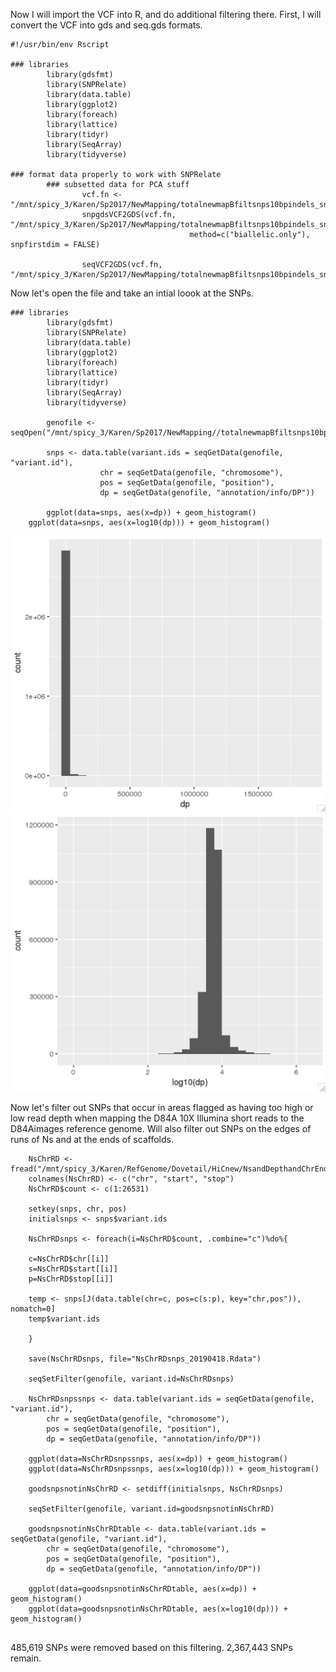 Now I will import the VCF into R, and do additional filtering there.
First, I will convert the VCF into gds and seq.gds formats.
```
#!/usr/bin/env Rscript

### libraries
        library(gdsfmt) 
        library(SNPRelate)
        library(data.table)
        library(ggplot2)
        library(foreach)
        library(lattice)
        library(tidyr)
        library(SeqArray)
        library(tidyverse)

### format data properly to work with SNPRelate
        ### subsetted data for PCA stuff
                vcf.fn <- "/mnt/spicy_3/Karen/Sp2017/NewMapping/totalnewmapBfiltsnps10bpindels_snps_filter_pass_lowGQmiss.vcf"
                snpgdsVCF2GDS(vcf.fn, "/mnt/spicy_3/Karen/Sp2017/NewMapping/totalnewmapBfiltsnps10bpindels_snps_filter_pass_lowGQmiss.gds", 
                                        method=c("biallelic.only"), snpfirstdim = FALSE)
        
                seqVCF2GDS(vcf.fn, "/mnt/spicy_3/Karen/Sp2017/NewMapping/totalnewmapBfiltsnps10bpindels_snps_filter_pass_lowGQmiss.seq.gds")
```
Now let's open the file and take an intial loook at the SNPs.
```
### libraries
        library(gdsfmt) 
        library(SNPRelate)
        library(data.table)
        library(ggplot2)
        library(foreach)
        library(lattice)
        library(tidyr)
        library(SeqArray)
        library(tidyverse)

		genofile <- seqOpen("/mnt/spicy_3/Karen/Sp2017/NewMapping//totalnewmapBfiltsnps10bpindels_snps_filter_pass_lowGQmiss.seq.gds")

		snps <- data.table(variant.ids = seqGetData(genofile, "variant.id"),
					chr = seqGetData(genofile, "chromosome"),
					pos = seqGetData(genofile, "position"),
					dp = seqGetData(genofile, "annotation/info/DP"))

    	ggplot(data=snps, aes(x=dp)) + geom_histogram()
	ggplot(data=snps, aes(x=log10(dp))) + geom_histogram()
```
![SNPsInitialReadDepthDistribution](SNPsInitialReadDepthDistribution.tiff)
![SNPsInitialReadDepthDistributionLog10](SNPsInitialReadDepthDistributionLog10.tiff)

Now let's filter out SNPs that occur in areas flagged as having too high or low read depth when mapping the D84A 10X Illumina short reads to the D84Aimages reference genome. Will also filter out SNPs on the edges of runs of Ns and at the ends of scaffolds.
```
	NsChrRD <- fread("/mnt/spicy_3/Karen/RefGenome/Dovetail/HiCnew/NsandDepthandChrEnd.sorted.500merged.bed")
	colnames(NsChrRD) <- c("chr", "start", "stop")
	NsChrRD$count <- c(1:26531)

	setkey(snps, chr, pos)
	initialsnps <- snps$variant.ids

	NsChrRDsnps <- foreach(i=NsChrRD$count, .combine="c")%do%{
		
	c=NsChrRD$chr[[i]]
	s=NsChrRD$start[[i]]
	p=NsChrRD$stop[[i]]
		
	temp <- snps[J(data.table(chr=c, pos=c(s:p), key="chr,pos")), nomatch=0]
	temp$variant.ids
		
	}

	save(NsChrRDsnps, file="NsChrRDsnps_20190418.Rdata")

	seqSetFilter(genofile, variant.id=NsChrRDsnps)
		
	NsChrRDsnpssnps <- data.table(variant.ids = seqGetData(genofile, "variant.id"),
		chr = seqGetData(genofile, "chromosome"),
		pos = seqGetData(genofile, "position"),
		dp = seqGetData(genofile, "annotation/info/DP"))

	ggplot(data=NsChrRDsnpssnps, aes(x=dp)) + geom_histogram()		
	ggplot(data=NsChrRDsnpssnps, aes(x=log10(dp))) + geom_histogram()		
		
	goodsnpsnotinNsChrRD <- setdiff(initialsnps, NsChrRDsnps)
	
	seqSetFilter(genofile, variant.id=goodsnpsnotinNsChrRD)
	
	goodsnpsnotinNsChrRDtable <- data.table(variant.ids = seqGetData(genofile, "variant.id"),
		chr = seqGetData(genofile, "chromosome"),
		pos = seqGetData(genofile, "position"),
		dp = seqGetData(genofile, "annotation/info/DP"))

	ggplot(data=goodsnpsnotinNsChrRDtable, aes(x=dp)) + geom_histogram()
	ggplot(data=goodsnpsnotinNsChrRDtable, aes(x=log10(dp))) + geom_histogram()


```
485,619 SNPs were removed based on this filtering. 2,367,443 SNPs remain.
